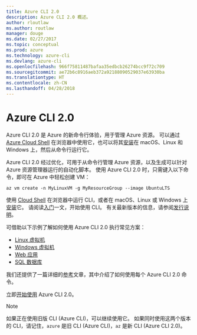 ```yaml
---
title: Azure CLI 2.0
description: Azure CLI 2.0 概述。
author: rloutlaw
ms.author: routlaw
manager: douge
ms.date: 02/27/2017
ms.topic: conceptual
ms.prod: azure
ms.technology: azure-cli
ms.devlang: azure-cli
ms.openlocfilehash: 966f75811487bafaa35edbcb26274bcc9f72c709
ms.sourcegitcommit: ae72b6c8916aeb372a92188090529037e63930ba
ms.translationtype: HT
ms.contentlocale: zh-CN
ms.lasthandoff: 04/28/2018
---
```

# <a name="azure-cli-20"></a>Azure CLI 2.0

Azure CLI 2.0 是 Azure 的新命令行体验，用于管理 Azure 资源。
可以通过 [Azure Cloud Shell](/azure/cloud-shell/overview) 在浏览器中使用它，也可以将其[安装](install-azure-cli.md)在 macOS、Linux 和 Windows 上，然后从命令行运行它。

Azure CLI 2.0 经过优化，可用于从命令行管理 Azure 资源，以及生成可以针对 Azure 资源管理器运行的自动化脚本。 使用 Azure CLI 2.0 时，只需键入以下命令，即可在 Azure 中轻松创建 VM：

```azurecli-interactive
az vm create -n MyLinuxVM -g MyResourceGroup --image UbuntuLTS
```

使用 [Cloud Shell](/azure/cloud-shell/overview) 在浏览器中运行 CLI，或者在 macOS、Linux 或 Windows 上[安装](install-azure-cli.md)它。
请阅读[入门](get-started-with-azure-cli.md)一文，开始使用 CLI。
有关最新版本的信息，请参阅[发行说明](release-notes-azure-cli.md)。

可借助以下示例了解如何使用 Azure CLI 2.0 执行常见方案：
- [Linux 虚拟机](/azure/virtual-machines/virtual-machines-linux-cli-samples?toc=%2fcli%2fazure%2ftoc.json&bc=%2fcli%2fazure%2fbreadcrumb%2ftoc.json)
- [Windows 虚拟机](/azure/virtual-machines/virtual-machines-windows-cli-samples?toc=%2fcli%2fazure%2ftoc.json&bc=%2fcli%2fazure%2fbreadcrumb%2ftoc.json)
- [Web 应用](/azure/app-service-web/app-service-cli-samples?toc=%2fcli%2fazure%2ftoc.json&bc=%2fcli%2fazure%2fbreadcrumb%2ftoc.json)
- [SQL 数据库](/azure/sql-database/sql-database-cli-samples?toc=%2fcli%2fazure%2ftoc.json&bc=%2fcli%2fazure%2fbreadcrumb%2ftoc.json)

我们还提供了一篇详细的[参考](/cli/azure/reference-index)文章，其中介绍了如何使用每个 Azure CLI 2.0 命令。

立即[开始使用](get-started-with-azure-cli.md) Azure CLI 2.0。


> [!NOTE]
> 如果正在使用旧版 CLI (Azure CLI)，可以继续使用它。
> 如果同时使用这两个版本的 CLI，请记住，`azure` 是旧 CLI (Azure CLI)，`az` 是新 CLI (Azure CLI 2.0)。
